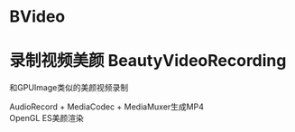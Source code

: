 # BVideo

# 录制视频美颜 BeautyVideoRecording


和GPUImage类似的美颜视频录制<br/>


AudioRecord + MediaCodec + MediaMuxer生成MP4<br/>
OpenGL ES美颜渲染
